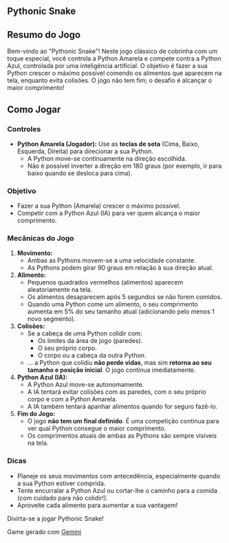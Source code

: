 ## Pythonic Snake

## Resumo do Jogo

Bem-vindo ao "Pythonic Snake"! Neste jogo clássico de cobrinha com um toque especial, você controla a Python Amarela e compete contra a Python Azul, controlada por uma inteligência artificial. O objetivo é fazer a sua Python crescer o máximo possível comendo os alimentos que aparecem na tela, enquanto evita colisões. O jogo não tem fim; o desafio é alcançar o maior comprimento!

## Como Jogar

### Controles

*   **Python Amarela (Jogador):** Use as **teclas de seta** (Cima, Baixo, Esquerda, Direita) para direcionar a sua Python.
    *   A Python move-se continuamente na direção escolhida.
    *   Não é possível inverter a direção em 180 graus (por exemplo, ir para baixo quando se desloca para cima).

### Objetivo

*   Fazer a sua Python (Amarela) crescer o máximo possível.
*   Competir com a Python Azul (IA) para ver quem alcança o maior comprimento.

### Mecânicas do Jogo

1.  **Movimento:**
    *   Ambas as Pythons movem-se a uma velocidade constante.
    *   As Pythons podem girar 90 graus em relação à sua direção atual.
2.  **Alimento:**
    *   Pequenos quadrados vermelhos (alimentos) aparecem aleatoriamente na tela.
    *   Os alimentos desaparecem após 5 segundos se não forem comidos.
    *   Quando uma Python come um alimento, o seu comprimento aumenta em 5% do seu tamanho atual (adicionando pelo menos 1 novo segmento).
3.  **Colisões:**
    *   Se a cabeça de uma Python colidir com:
        *   Os limites da área de jogo (paredes).
        *   O seu próprio corpo.
        *   O corpo ou a cabeça da outra Python.
    *   ... a Python que colidiu **não perde vidas**, mas sim **retorna ao seu tamanho e posição inicial**. O jogo continua imediatamente.
4.  **Python Azul (IA):**
    *   A Python Azul move-se autonomamente.
    *   A IA tentará evitar colisões com as paredes, com o seu próprio corpo e com a Python Amarela.
    *   A IA também tentará apanhar alimentos quando for seguro fazê-lo.
5.  **Fim do Jogo:**
    *   O jogo **não tem um final definido**. É uma competição contínua para ver qual Python consegue o maior comprimento.
    *   Os comprimentos atuais de ambas as Pythons são sempre visíveis na tela.

### Dicas

*   Planeje os seus movimentos com antecedência, especialmente quando a sua Python estiver comprida.
*   Tente encurralar a Python Azul ou cortar-lhe o caminho para a comida (com cuidado para não colidir!).
*   Aproveite cada alimento para aumentar a sua vantagem!

Divirta-se a jogar Pythonic Snake!


Game gerado com [Gemini](https://gemini.google.com/share/17e038b317f4)
